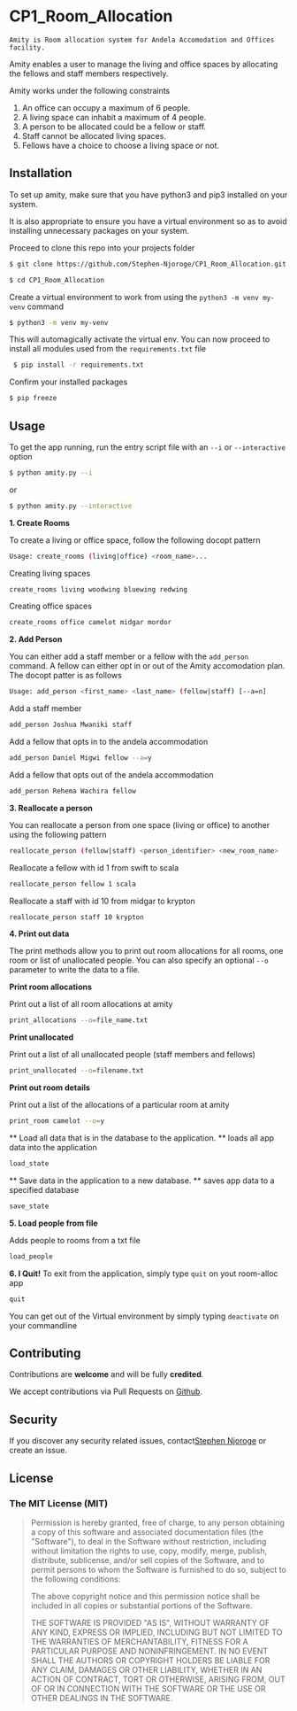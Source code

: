 # CP1_Room_Allocation


```
Amity is Room allocation system for Andela Accomodation and Offices facility.

```

Amity enables a user to manage the living and office spaces by allocating the fellows and staff members respectively.

Amity works under the following constraints

1. An office can occupy a maximum of 6 people.
2. A living space can inhabit a maximum of 4 people.
3. A person to be allocated could be a fellow or staff.
4. Staff cannot be allocated living spaces.
5. Fellows have a choice to choose a living space or not.

## Installation

To set up amity, make sure that you have python3 and pip3 installed on your system.

It is also appropriate to ensure you have a virtual environment so as to avoid installing unnecessary packages on your system.

Proceed to clone this repo into your projects folder

```bash
$ git clone https://github.com/Stephen-Njoroge/CP1_Room_Allocation.git

$ cd CP1_Room_Allocation
```

Create a virtual environment to work from using the `python3 -m venv my-venv` command

```bash
$ python3 -m venv my-venv
```

This will automagically activate the virtual env. You can now proceed to install all modules used from the `requirements.txt` file

```bash
 $ pip install -r requirements.txt
```

Confirm your installed packages
```bash
$ pip freeze
```

## Usage

To get the app running, run the entry script file with an `--i` or `--interactive` option

```bash
$ python amity.py --i
```

or
```bash
$ python amity.py --interactive
```

**1. Create Rooms**

To create a living or office space, follow the following docopt pattern
```bash
Usage: create_rooms (living|office) <room_name>...
```

Creating living spaces
```bash
create_rooms living woodwing bluewing redwing
```

Creating office spaces
```bash
create_rooms office camelot midgar mordor
```

**2. Add Person**

You can either add a staff member or a fellow with the `add_person` command.
A fellow can either opt in or out of the Amity accomodation plan.
The docopt patter is as follows
```bash
Usage: add_person <first_name> <last_name> (fellow|staff) [--a=n]
```

Add a staff member
```bash
add_person Joshua Mwaniki staff
```

Add a fellow that opts in to the andela accommodation
```bash
add_person Daniel Migwi fellow --a=y
```

Add a fellow that opts out of the andela accommodation
```bash
add_person Rehema Wachira fellow
```

**3. Reallocate a person**

You can reallocate a person from one space (living or office) to another using the following pattern
```bash
reallocate_person (fellow|staff) <person_identifier> <new_room_name>
```

Reallocate a fellow with id 1 from swift to scala

```bash
reallocate_person fellow 1 scala
```
Reallocate a staff with id 10 from midgar to krypton

```bash
reallocate_person staff 10 krypton
```

**4. Print out data**

The print methods allow you to print out room allocations for all rooms, one room or list of unallocated people.
You can also specify an optional `--o` parameter to write the data to a file.

**Print room allocations**

Print out a list of all room allocations at amity
```bash
print_allocations --o=file_name.txt
```
**Print unallocated**

Print out a list of all unallocated people (staff members and fellows)
```bash
print_unallocated --o=filename.txt
```

**Print out room details**

Print out a list of the allocations of a particular room at amity
```bash
print_room camelot --o=y
```

** Load all data that is in the database to the application. **
loads all app data into the application

```bash
load_state
```

** Save data in the application to a new database. **
saves app data to a specified database

```bash
save_state
```

**5. Load people from file**

Adds people to rooms from a txt file
```bash
load_people
```
**6. I Quit!**
To exit from the application, simply type `quit` on yout room-alloc app
```bash
quit
```

You can get out of the Virtual environment by simply typing `deactivate` on your commandline

## Contributing

Contributions are **welcome** and will be fully **credited**.

We accept contributions via Pull Requests on [Github](https://github.com/Stephen-Njoroge/CP1_Room_Allocation.git).

## Security

If you discover any security related issues, contact[Stephen Njoroge](mailto:stephen.njoroge@andela.com) or create an issue.


## License

### The MIT License (MIT)

> Permission is hereby granted, free of charge, to any person obtaining a copy
> of this software and associated documentation files (the "Software"), to deal
> in the Software without restriction, including without limitation the rights
> to use, copy, modify, merge, publish, distribute, sublicense, and/or sell
> copies of the Software, and to permit persons to whom the Software is
> furnished to do so, subject to the following conditions:
>
> The above copyright notice and this permission notice shall be included in
> all copies or substantial portions of the Software.
>
> THE SOFTWARE IS PROVIDED "AS IS", WITHOUT WARRANTY OF ANY KIND, EXPRESS OR
> IMPLIED, INCLUDING BUT NOT LIMITED TO THE WARRANTIES OF MERCHANTABILITY,
> FITNESS FOR A PARTICULAR PURPOSE AND NONINFRINGEMENT. IN NO EVENT SHALL THE
> AUTHORS OR COPYRIGHT HOLDERS BE LIABLE FOR ANY CLAIM, DAMAGES OR OTHER
> LIABILITY, WHETHER IN AN ACTION OF CONTRACT, TORT OR OTHERWISE, ARISING FROM,
> OUT OF OR IN CONNECTION WITH THE SOFTWARE OR THE USE OR OTHER DEALINGS IN
> THE SOFTWARE.

[ico-license]: https://img.shields.io/badge/license-MIT-brightgreen.svg?style=flat-square
